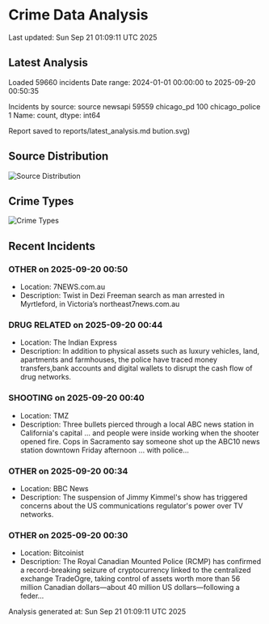 # Crime Data Analysis
Last updated: Sun Sep 21 01:09:11 UTC 2025

## Latest Analysis

Loaded 59660 incidents
Date range: 2024-01-01 00:00:00 to 2025-09-20 00:50:35

Incidents by source:
source
newsapi           59559
chicago_pd          100
chicago_police        1
Name: count, dtype: int64

Report saved to reports/latest_analysis.md
bution.svg)

## Source Distribution
![Source Distribution](images/source_distribution.svg)

## Crime Types
![Crime Types](images/crime_types.svg)

## Recent Incidents

### OTHER on 2025-09-20 00:50
- Location: 7NEWS.com.au
- Description: Twist in Dezi Freeman search as man arrested in Myrtleford, in Victoria’s northeast7news.com.au


### DRUG RELATED on 2025-09-20 00:44
- Location: The Indian Express
- Description: In addition to physical assets such as luxury vehicles, land, apartments and farmhouses, the police have traced money transfers,bank accounts and digital wallets to disrupt the cash flow of drug networks.


### SHOOTING on 2025-09-20 00:40
- Location: TMZ
- Description: Three bullets pierced through a local ABC news station in California's capital ... and people were inside working when the shooter opened fire. Cops in Sacramento say someone shot up the ABC10 news station downtown Friday afternoon ... with police…


### OTHER on 2025-09-20 00:34
- Location: BBC News
- Description: The suspension of Jimmy Kimmel's show has triggered concerns about the US communications regulator's power over TV networks.


### OTHER on 2025-09-20 00:30
- Location: Bitcoinist
- Description: The Royal Canadian Mounted Police (RCMP) has confirmed a record-breaking seizure of cryptocurrency linked to the centralized exchange TradeOgre, taking control of assets worth more than 56 million Canadian dollars—about 40 million US dollars—following a feder…

Analysis generated at: Sun Sep 21 01:09:11 UTC 2025
